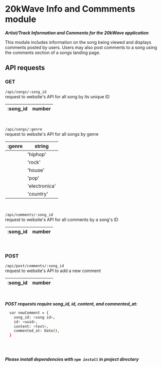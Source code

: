 # 20kWave Info and Commments module

***Artist/Track Information and Comments for the 20kWave application***

This module includes information on the song being viewed and displays comments posted by users. Users may also post comments to a song using the comments section of a songs landing page.


## API requests


### GET
`/api/songs/:song_id`<br/>
request to website's API for all song by its unique ID

| :song_id | number |
| -------- | ------ |

<br/>

`/api/songs/:genre`<br/>
request to website's API for all songs by genre

| :genre | string |
| ------ | ------ |
|        | 'hiphop' |
|        | 'rock' |
|        | 'house' |
|        | 'pop' |
|        | 'electronica' |
|        | 'country' |

<br/>

`/api/comments/:song_id`<br/>
request to website's API for all comments by a song's ID

| :song_id | number |
| -------- | ------ |

<br/>

### POST
`/api/post/comments/:song_id`<br/> 
request to website's API to add a new comment

| :song_id | number |
| -------- | ------ |

<br/>

***POST requests require song_id, id, content, and commented_at:***
```sh
  var newComment = {
    song_id: <song id>,
    id: <uuid>,
    content: <text>,
    commented_at: Date(),
  }
```


<br/>
<br/>

***Please install dependencies with `npm install` in project directory***


